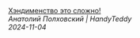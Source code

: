 <!--2024-11-04 15:00:30-->
<div class="yb">
  <a class="nodecor" href="/posts.html?rabota/hendimenstvo_eto_slojno">
    <img class="preview" data-videoid="KnlWkNojMB8" src="https://i4.ytimg.com/vi/KnlWkNojMB8/hqdefault.jpg" align="middle" alt="">
  </a>
  <div class="inlbl text">
    <a class="nodecor" href="/posts.html?rabota/hendimenstvo_eto_slojno">Хэндименство это сложно!</a><br>
    <i class="smaller2">Анатолий Полховский | HandyTeddy </i><br>
    <i class="smaller3">2024-11-04</i>
  </div>
</div>
